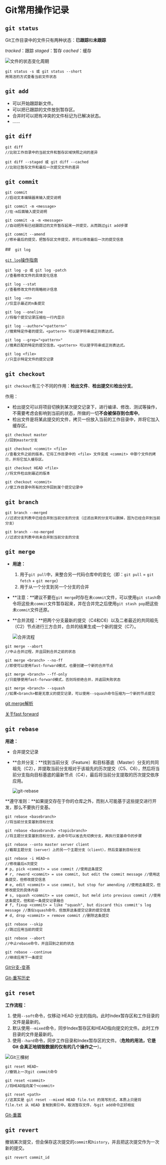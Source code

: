 # Git常用操作记录

## `git status`

Git工作目录中的文件只有两种状态：**已跟踪**和**未跟踪**

*tracked*：跟踪   *staged*：暂存  *cached*：缓存

![文件的状态变化周期](../images/lifecycle.png)

```
git status -s 或 git status --short
用简洁的方式查看当前文件状态
```

## `git add`

- 可以开始跟踪新文件。
- 可以把已跟踪的文件放到暂存区。
- 合并时可以把有冲突的文件标记为已解决状态。
- ......

## `git diff`

```
git diff
//比较工作目录中的当前文件和暂存区域快照之间的差异

git diff --staged 或 git diff --cached
//比较已暂存文件和最后一次提交文件的差异
```

## `git commit`

```
git commit
//启动文本编辑器来输入提交说明

git commit -m <message>
//在-m后面输入提交说明

git commit -a -m <message>
//自动把所有已经跟踪过的文件暂存起来一并提交，从而跳过git add步骤

git commit --amend
//修补最后的提交，把暂存区文件提交，并可以修改最后一次的提交信息
```

##　`git log`

[`git log`操作指南](https://git-scm.com/book/zh/v2/Git-%E5%9F%BA%E7%A1%80-%E6%9F%A5%E7%9C%8B%E6%8F%90%E4%BA%A4%E5%8E%86%E5%8F%B2)

```
git log -p 或 git log -patch
//查看修改文件的具体变化信息

git log --stat
//查看修改文件的简略统计信息

git log -<n>
//仅显示最近的n条提交

git log --oneline
//将每个提交记录压缩在一行内显示

git log --author="<pattern>"
//搜索特定作者的提交。<pattern> 可以是字符串或正则表达式。

git log --grep="<pattern>"
//搜素匹配的特定的提交信息。<pattern> 可以是字符串或正则表达式。

git log <file>
//只显示特定文件的提交记录
```

## `git checkout`

`git checkout`有三个不同的作用：**检出文件**、**检出提交**和**检出分支**。

作用：

- 检出提交可以将项目切换到某次提交记录下，进行编译、修改、测试等操作，不需要考虑会影响到当前的状态，所做的一切**不会被保存到仓库中**。
- 检出文件是将某此提交的文件，拷贝一份放入当前的工作目录中，并将它加入缓存区。

```
git checkout master
//回到master分支

git checkout <commit> <file>
//查看文件之前的版本。它将工作目录中的 <file> 文件变成 <commit> 中那个文件的拷贝，并将它加入缓存区。

git checkout HEAD <file>
//将文件检出到最近的版本

git checkout <commit>
//使工作目录中所有的文件回到某个提交记录中
```

## `git branch`

```
git branch --merged
//过滤分支列表中已经合并到当前分支的分支（过滤出来的分支可以删掉，因为已经合并到当前分支）

git branch --no-merged
//过滤分支列表中尚未合并到当前分支的分支
```

## `git merge`

- **用途：**

  1. 用于`git pull`中，来整合另一代码仓库中的变化（即：`git pull` = `git fetch` + `git merge`）
  2. 用于从一个分支到另一个分支的合并

- **注意：**建议不要在`git merge`时存在未`commit`文件，可以使用`git stash`命令将这些未`commit`文件暂存起来，并在合并完之后使用`git stash pop`把这些未`commit`文件还原。

- **合并流程：**把两个分支最新的提交（C4和C6）以及二者最近的共同祖先（C2）节点进行三方合并，合并的结果生成一个新的提交（C7）。

  ![合并流程](../images/git-merge.png)

```
git merge --abort
//中止合并过程，并且回到合并之前的状态

git merge <branch> --no-ff
//即使可以使用fast-forward模式，也要创建一个新的合并节点

git merge <branch> --ff-only
//只能够使用fast-forward模式，否则将拒绝合并，并返回失败状态

git merge <branch> --squash
//如果<branch>都是无意义的提交记录，可以使用--squash命令压缩为一个新的节点提交
```

[git merge解析](https://www.jianshu.com/p/58a166f24c81)

[关于fast forward](https://www.jianshu.com/p/b357df6794e3)

## `git rebase`

**用途：**

- 合并提交记录

- **合并分支：**找到当前分支（Feature）和目标基底（Master）分支的共同祖先（C2），并提取当前分支相对于该祖先的历次提交（C5、C6），然后将当前分支指向目标基底的最新节点（C4），最后将当前分支提取的历次提交依序应用。

  ![git-rebase](../images/git-rebase.png)

**遵守准则：**如果提交存在于你的仓库之外，而别人可能基于这些提交进行开发，那么不要执行变基。

```
git rebase <basebranch>
//将当前分支变基到目标分支

git rebase <basebranch> <topicbranch>
//将主题分支变基到目标分支，此命令可以省去先切换分支，再执行变基命令的步骤

git rebase --onto master server client
//截取主题分支（server）上的另一个主题分支（client），然后变基到目标分支

git rebase -i HEAD~n
//修改最后n次提交
# p, pick <commit> = use commit //使用这条提交
# r, reword <commit> = use commit, but edit the commit message //使用这条提交，但修改提交信息
# e, edit <commit> = use commit, but stop for amending //使用这条提交，但修改提交的具体内容
# s, squash <commit> = use commit, but meld into previous commit //使用这条提交，但和前一条提交记录融合
# f, fixup <commit> = like "squash", but discard this commit's log message //类似squash命令，但放弃这条提交记录的提交信息
# d, drop <commit> = remove commit //删除这条提交

git rebase --skip
//跳过应用当前的提交

git rebase --abort
//中止rebase命令，并且回到之前的状态

git rebase --continue
//继续应用下一条提交
```

[Git分支-变基](https://git-scm.com/book/zh/v2/Git-%E5%88%86%E6%94%AF-%E5%8F%98%E5%9F%BA)

[Git-重写历史](https://git-scm.com/book/zh/v2/Git-%E5%B7%A5%E5%85%B7-%E9%87%8D%E5%86%99%E5%8E%86%E5%8F%B2)

## `git reset`

**工作流程：**

1. 使用`--soft`命令，仅移动 HEAD 分支的指向。此时Index暂存区和工作目录的文件是最新的。
2. 默认使用`--mixed`命令，同步Index暂存区和HEAD指向提交的文件。此时工作目录的文件是最新的。
3. 使用`--hard`命令，同步工作目录和Index暂存区的文件。（**危险的用法，它是Git 会真正地销毁数据的仅有的几个操作之一**）。

![Git三棵树](../images/reset-workflow.png)

```
git reset HEAD~
//撤销上一次git commit命令

git reset <commit>
//将HEAD指向某个<commit>

git reset <path>
//这其实是 git reset --mixed HEAD file.txt 的简写形式，本质上只是将 file.txt 从 HEAD 复制到索引中。取消暂存文件，与git add命令正好相反
```

[Git-重置](https://git-scm.com/book/zh/v2/Git-%E5%B7%A5%E5%85%B7-%E9%87%8D%E7%BD%AE%E6%8F%AD%E5%AF%86)

## `git revert`

撤销某次提交，但会保存这次提交的`commit`和`history`，并且把这次提交作为一次新的提交。

```
git revert commit_id 
```


